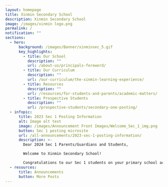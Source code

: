 ```yaml
---
layout: homepage
title: Xinmin Secondary School
description: Xinmin Secondary School
image: /images/xinmin logo.png
permalink: /
notification: ""
sections:
  - hero:
      background: /images/Banner/xinminsec_5.gif
      key_highlights:
        - title: Our School
          description: ""
          url: /about-us/principals-foreword/
        - title: Our Curriculum
          description: ""
          url: /our-curriculum/the-xinmin-learning-experience/
        - title: Resources
          description: ""
          url: /resources/for-students-and-parents/academic-matters/
        - title: Prospective Students
          description: ""
          url: /prospective-students/secondary-one-posting/
  - infopic:
      title: 2023 Sec 1 Posting Information
      alt: Image alt text
      image: /images/Announcement Front Images/Welcome_Sec_1_img.png
      button: Sec 1 posting microsite
      url: /all-announcements/2023-sec-1-posting-information/
      description: >-
        Dear 2024 Sec 1 Parents/Guardians and Students, 

        Welcome to Xinmin Secondary School! 

        Congratulations to our Sec 1 students on your primary school achievements.
  - resources:
      title: Announcements
      button: More Posts
---
```

